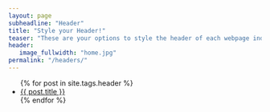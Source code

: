 ```yaml
---
layout: page
subheadline: "Header"
title: "Style your Header!"
teaser: "These are your options to style the header of each webpage individually. <em>Feeling Responsive</em> uses <a href='http://srobbin.com/jquery-plugins/backstretch/'>Backstretch by Scott Robin</a> to expand them from left to right. The width should be 1600 pixel or higher using a ratio like 16:9 or 21:9 or 2:1."
header:
   image_fullwidth: "home.jpg"
permalink: "/headers/"
---
```

<ul>
    {% for post in site.tags.header %}
    <li><a href="{{ site.url }}{{ site.baseurl }}{{ post.url }}">{{ post.title }}</a></li>
    {% endfor %}
</ul>